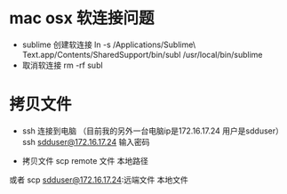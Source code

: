 # mac osx 软连接问题
- sublime 创建软连接
ln -s /Applications/Sublime\ Text.app/Contents/SharedSupport/bin/subl /usr/local/bin/sublime
- 取消软连接
rm -rf subl 

# 拷贝文件
- ssh 连接到电脑 （目前我的另外一台电脑ip是172.16.17.24 用户是sdduser）
ssh sdduser@172.16.17.24 
输入密码 

- 拷贝文件
scp remote 文件 本地路径

或者
scp sdduser@172.16.17.24:远端文件 本地文件 